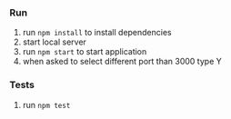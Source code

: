 

### Run

1. run `npm install` to install dependencies
2. start local server
3. run `npm start` to start application
4. when asked to select different port than 3000 type Y

### Tests

1. run `npm test`